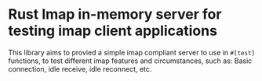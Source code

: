 # Rust Imap in-memory server for testing imap client applications

This library aims to provied a simple imap compliant server to use in `#[test]` functions, to test different imap features and circumstances, such as: Basic connection, idle receive, idle reconnect, etc.

